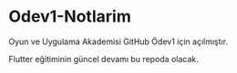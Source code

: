 # Odev1-Notlarim
Oyun ve Uygulama Akademisi GitHub Ödev1 için açılmıştır. 

   Flutter eğitiminin güncel devamı bu repoda olacak.
